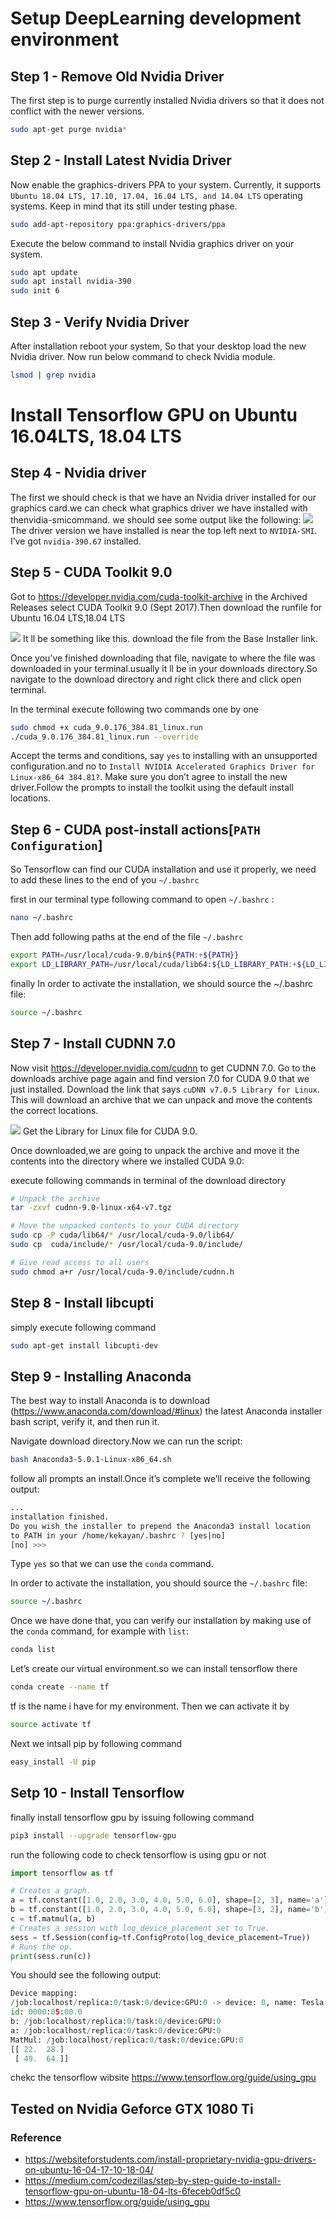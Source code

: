 # Setup DeepLearning development environment

## Step 1 - Remove Old Nvidia Driver

The first step is to purge currently installed Nvidia drivers so that it does not conflict with the newer versions.

```bash
sudo apt-get purge nvidia*
```
## Step 2 - Install Latest Nvidia Driver

Now enable the graphics-drivers PPA to your system. Currently, it supports `Ubuntu 18.04 LTS, 17.10, 17.04, 16.04 LTS, and 14.04 LTS` operating systems. Keep in mind that its still under testing phase.

```bash
sudo add-apt-repository ppa:graphics-drivers/ppa
```
Execute the below command to install Nvidia graphics driver on your system.
```bash
sudo apt update
sudo apt install nvidia-390
sudo init 6
```
## Step 3 - Verify Nvidia Driver
After installation reboot your system, So that your desktop load the new Nvidia driver. Now run below command to check Nvidia module.

```bash
lsmod | grep nvidia
```

# Install Tensorflow GPU on Ubuntu 16.04LTS, 18.04 LTS

## Step 4 - Nvidia driver
The first we should check is that we have an Nvidia driver installed for our graphics card.we can check what graphics driver we have installed with thenvidia-smicommand. we should see some output like the following:
![](nvidia-smi.png)
The driver version we have installed is near the top left next to `NVIDIA-SMI`. I’ve got `nvidia-390.67` installed.

## Step 5 - CUDA Toolkit 9.0
Got to https://developer.nvidia.com/cuda-toolkit-archive in the Archived Releases select CUDA Toolkit 9.0 (Sept 2017).Then download the runfile for Ubuntu 16.04 LTS,18.04 LTS

![](https://github.com/lab-semantics/Quick-Configuration/blob/master/img/cuda-toolkit.png)
It ll be something like this. download the file from the Base Installer link.

Once you’ve finished downloading that file, navigate to where the file was downloaded in your terminal.usually it ll be in your downloads directory.So navigate to the download directory and right click there and click open terminal.

In the terminal execute following two commands one by one

```bash
sudo chmod +x cuda_9.0.176_384.81_linux.run
./cuda_9.0.176_384.81_linux.run --override
```

Accept the terms and conditions, say `yes` to installing with an unsupported configuration.and no to `Install NVIDIA Accelerated Graphics Driver for Linux-x86_64 384.81?`. Make sure you don’t agree to install the new driver.Follow the prompts to install the toolkit using the default install locations.

## Step 6 - CUDA post-install actions[`PATH Configuration`]
So Tensorflow can find our CUDA installation and use it properly, we need to add these lines to the end of you `~/.bashrc`

first in our terminal type following command to open `~/.bashrc` :

```bash
nano ~/.bashrc
```
Then add following paths at the end of the file `~/.bashrc`
```bash
export PATH=/usr/local/cuda-9.0/bin${PATH:+${PATH}}
export LD_LIBRARY_PATH=/usr/local/cuda/lib64:${LD_LIBRARY_PATH:+${LD_LIBRARY_PATH}}
```
finally In order to activate the installation, we should source the ~/.bashrc file:

```bash
source ~/.bashrc
```
## Step 7 - Install CUDNN 7.0
Now visit https://developer.nvidia.com/cudnn to get CUDNN 7.0. Go to the downloads archive page again and find version 7.0 for CUDA 9.0 that we just installed. Download the link that says `cuDNN v7.0.5 Library for Linux`. This will download an archive that we can unpack and move the contents the correct locations.

![](https://github.com/lab-semantics/Quick-Configuration/blob/master/img/cudnn.png)
Get the Library for Linux file for CUDA 9.0.

Once downloaded,we are going to unpack the archive and move it the contents into the directory where we installed CUDA 9.0:

execute following commands in terminal of the download directory

```bash
# Unpack the archive
tar -zxvf cudnn-9.0-linux-x64-v7.tgz

# Move the unpacked contents to your CUDA directory
sudo cp -P cuda/lib64/* /usr/local/cuda-9.0/lib64/
sudo cp  cuda/include/* /usr/local/cuda-9.0/include/

# Give read access to all users
sudo chmod a+r /usr/local/cuda-9.0/include/cudnn.h
```
## Step 8 - Install libcupti
simply execute following command
```bash
sudo apt-get install libcupti-dev
```
## Step 9 - Installing Anaconda
The best way to install Anaconda is to download (https://www.anaconda.com/download/#linux) the latest Anaconda installer bash script, verify it, and then run it.

Navigate download directory.Now we can run the script:
```bash
bash Anaconda3-5.0.1-Linux-x86_64.sh
```

follow all prompts an install.Once it’s complete we’ll receive the following output:

```bash
...
installation finished.
Do you wish the installer to prepend the Anaconda3 install location
to PATH in your /home/kekayan/.bashrc ? [yes|no]
[no] >>>
```
Type `yes` so that we can use the `conda` command.

In order to activate the installation, you should source the `~/.bashrc` file:
```bash
source ~/.bashrc
```
Once we have done that, you can verify our installation by making use of the `conda` command, for example with `list`:
```bash
conda list
```
Let’s create our virtual environment.so we can install tensorflow there
```bash
conda create --name tf
```
tf is the name i have for my environment. Then we can activate it by
```bash
source activate tf
```
Next we intsall pip by following command
```bash
easy_install -U pip
```
## Setp 10 - Install Tensorflow
finally install tensorflow gpu by issuing following command
```bash
pip3 install --upgrade tensorflow-gpu
```
run the following code to check tensorflow is using gpu or not
```python
import tensorflow as tf

# Creates a graph.
a = tf.constant([1.0, 2.0, 3.0, 4.0, 5.0, 6.0], shape=[2, 3], name='a')
b = tf.constant([1.0, 2.0, 3.0, 4.0, 5.0, 6.0], shape=[3, 2], name='b')
c = tf.matmul(a, b)
# Creates a session with log_device_placement set to True.
sess = tf.Session(config=tf.ConfigProto(log_device_placement=True))
# Runs the op.
print(sess.run(c))
```
You should see the following output:
```python
Device mapping:
/job:localhost/replica:0/task:0/device:GPU:0 -> device: 0, name: Tesla K40c, pci bus
id: 0000:05:00.0
b: /job:localhost/replica:0/task:0/device:GPU:0
a: /job:localhost/replica:0/task:0/device:GPU:0
MatMul: /job:localhost/replica:0/task:0/device:GPU:0
[[ 22.  28.]
 [ 49.  64.]]
```
chekc the tensorflow wibsite https://www.tensorflow.org/guide/using_gpu

## Tested on Nvidia Geforce GTX 1080 Ti

### Reference

* https://websiteforstudents.com/install-proprietary-nvidia-gpu-drivers-on-ubuntu-16-04-17-10-18-04/
* https://medium.com/codezillas/step-by-step-guide-to-install-tensorflow-gpu-on-ubuntu-18-04-lts-6feceb0df5c0
* https://www.tensorflow.org/guide/using_gpu
